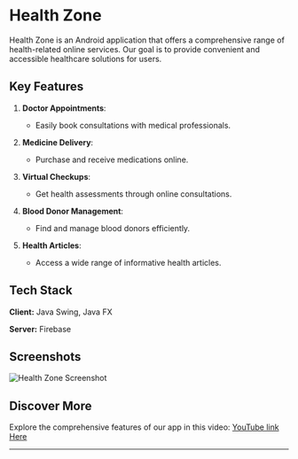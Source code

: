 
# Health Zone

Health Zone is an Android application that offers a comprehensive range of health-related online services. Our goal is to provide convenient and accessible healthcare solutions for users. 

## Key Features

1. **Doctor Appointments**: 
   - Easily book consultations with medical professionals.

2. **Medicine Delivery**:
   - Purchase and receive medications online.

3. **Virtual Checkups**:
   - Get health assessments through online consultations.

4. **Blood Donor Management**:
   - Find and manage blood donors efficiently.

5. **Health Articles**:
   - Access a wide range of informative health articles.

## Tech Stack

**Client:** Java Swing, Java FX

**Server:** Firebase

## Screenshots

![Health Zone Screenshot](AppFeaturesInScreenshot)

## Discover More

Explore the comprehensive features of our app in this video:
[YouTube link Here](https://youtu.be/JK8ArBV9RE4)

---


